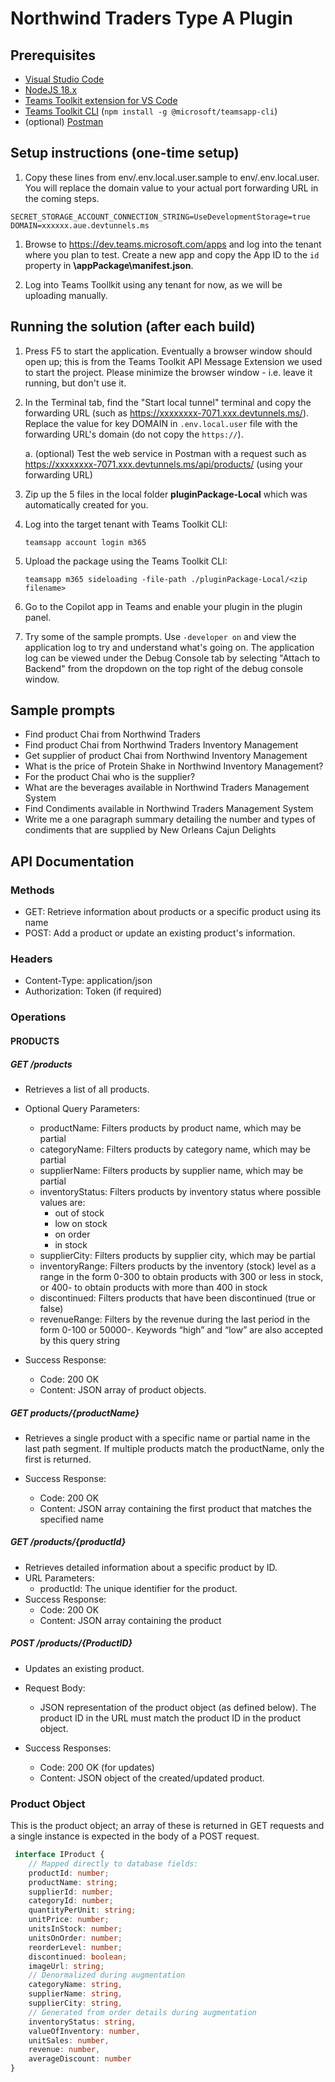 # Northwind Traders Type A Plugin

## Prerequisites

  * [Visual Studio Code](https://code.visualstudio.com/Download)
  * [NodeJS 18.x](https://nodejs.org/en/download)
  * [Teams Toolkit extension for VS Code](https://marketplace.visualstudio.com/items?itemName=TeamsDevApp.ms-teams-vscode-extension)
  * [Teams Toolkit CLI](https://learn.microsoft.com/en-us/microsoftteams/platform/toolkit/teams-toolkit-cli?pivots=version-three) (`npm install -g @microsoft/teamsapp-cli`)
  * (optional) [Postman](https://www.postman.com/downloads/)

## Setup instructions (one-time setup)


1. Copy these lines from env/.env.local.user.sample to env/.env.local.user. You will replace the domain value to your actual port forwarding URL in the coming steps.

~~~text
SECRET_STORAGE_ACCOUNT_CONNECTION_STRING=UseDevelopmentStorage=true
DOMAIN=xxxxxx.aue.devtunnels.ms
~~~

1. Browse to https://dev.teams.microsoft.com/apps and log into the tenant where you plan to test. Create a new app and copy the App ID to the `id` property in **\appPackage\manifest.json**.

1. Log into Teams Toollkit using any tenant for now, as we will be uploading manually.

## Running the solution (after each build)

1. Press F5 to start the application. Eventually a browser window should open up; this is from the Teams Toolkit API Message Extension we used to start the project. Please minimize the browser window - i.e. leave it running, but don't use it.

1. In the Terminal tab, find the "Start local tunnel" terminal and copy the forwarding URL (such as https://xxxxxxxx-7071.xxx.devtunnels.ms/). Replace the value for key DOMAIN in `.env.local.user` file with the forwarding URL's domain (do not copy the `https://`).

   a. (optional) Test the web service in Postman with a request such as https://xxxxxxxx-7071.xxx.devtunnels.ms/api/products/ (using your forwarding URL)

1. Zip up the 5 files in the local folder  **pluginPackage-Local** which was automatically created for you.

1. Log into the target tenant with Teams Toolkit CLI:

    `teamsapp account login m365`

1. Upload the package using the Teams Toolkit CLI:

   `teamsapp m365 sideloading -file-path ./pluginPackage-Local/<zip filename>`

1. Go to the Copilot app in Teams and enable your plugin in the plugin panel.

1. Try some of the sample prompts. Use `-developer on` and view the application log to try and understand what's going on. The application log can be viewed under the Debug Console tab by selecting "Attach to Backend" from the dropdown on the top right of the debug console window.


## Sample prompts
- Find product Chai from Northwind Traders
- Find product Chai from Northwind Traders Inventory Management
- Get supplier of product Chai from Northwind Inventory Management
- What is the price of Protein Shake in Northwind Inventory Management?
- For the product Chai who is the supplier?
- What are the beverages available in Northwind Traders Management System
- Find Condiments available in Northwind Traders Management System
- Write me a one paragraph summary detailing the number and types of condiments that are supplied by New Orleans Cajun Delights

## API Documentation

### Methods 
- GET: Retrieve information about products or a specific product using its name
- POST: Add a product or update an existing product's information. 

### Headers 
- Content-Type: application/json
- Authorization: Token  (if required) 

### Operations 

#### PRODUCTS

##### GET /products 

- Retrieves a list of all products.
- Optional Query Parameters:

  - productName: Filters products by product name, which may be partial
  - categoryName: Filters products by category name, which may be partial
  - supplierName: Filters products by supplier name, which may be partial
  - inventoryStatus: Filters products by inventory status where possible values are:
    - out of stock
    - low on stock
    - on order
    - in stock
  - supplierCity: Filters products by supplier city, which may be partial
  - inventoryRange: Filters products by the inventory (stock) level as a range in the form 0-300 to obtain products with 300 or less in stock, or 400- to obtain products with more than 400 in stock
  - discontinued: Filters products that have been discontinued (true or false)
  - revenueRange: Filters by the revenue during the last period in the form 0-100 or 50000-. Keywords “high” and “low” are also accepted by this query string

- Success Response:
  - Code: 200 OK
  - Content: JSON array of product objects.

##### GET products/{productName}

- Retrieves a single product with a specific name or partial name in the last path segment. If multiple products match the productName, only the first is returned.

- Success Response:
  - Code: 200 OK
  - Content: JSON array containing the first product that matches the specified name
 
##### GET /products/{productId}
 
- Retrieves detailed information about a specific product by ID.
- URL Parameters:
  - productId: The unique identifier for the product.
- Success Response:
  - Code: 200 OK
  - Content: JSON array containing the product
 
##### POST /products/{ProductID}
 
- Updates an existing product.
- Request Body:

  - JSON representation of the product object (as defined below). The product ID in the URL must match the product ID in the product object.

- Success Responses:
  - Code: 200 OK (for updates)
  - Content: JSON object of the created/updated product.

### Product Object

This is the product object; an array of these is returned in GET requests and a single instance is expected in the body of a POST request.

~~~typescript
 interface IProduct {
    // Mapped directly to database fields:
    productId: number;
    productName: string;
    supplierId: number;
    categoryId: number;
    quantityPerUnit: string;
    unitPrice: number;
    unitsInStock: number;
    unitsOnOrder: number;
    reorderLevel: number;
    discontinued: boolean;
    imageUrl: string;
    // Denormalized during augmentation
    categoryName: string,
    supplierName: string,
    supplierCity: string,
    // Generated from order details during augmentation
    inventoryStatus: string,
    valueOfInventory: number,
    unitSales: number,
    revenue: number,
    averageDiscount: number
}
~~~

<!--

# Overview of Custom Search Results app template

## Build a message extension from a new API with Azure Functions

This app template allows Teams to interact directly with third-party data, apps, and services, enhancing its capabilities and broadening its range of capabilities. It allows Teams to:

- Retrieve real-time information, for example, latest news coverage on a product launch.
- Retrieve knowledge-based information, for example, my team’s design files in Figma.

## Get started with the template

> **Prerequisites**
>
> To run this app template in your local dev machine, you will need:
>
> - [Node.js](https://nodejs.org/), supported versions: 16, 18
> - A [Microsoft 365 account for development](https://docs.microsoft.com/microsoftteams/platform/toolkit/accounts)
> - [Teams Toolkit Visual Studio Code Extension](https://aka.ms/teams-toolkit) version 5.0.0 and higher or [Teams Toolkit CLI](https://aka.ms/teamsfx-cli)

1. First, select the Teams Toolkit icon on the left in the VS Code toolbar.
2. In the Account section, sign in with your [Microsoft 365 account](https://docs.microsoft.com/microsoftteams/platform/toolkit/accounts) if you haven't already.
3. Select `Debug in Teams (Edge)` or `Debug in Teams (Chrome)` from the launch configuration dropdown.
4. When Teams launches in the browser, you can navigate to a chat message and [trigger your search commands from compose message area](https://learn.microsoft.com/microsoftteams/platform/messaging-extensions/what-are-messaging-extensions?tabs=dotnet#search-commands).

## What's included in the template

| Folder       | Contents                                                                                                    |
| ------------ | ----------------------------------------------------------------------------------------------------------- |
| `.vscode`    | VSCode files for debugging                                                                                  |
| `appPackage` | Templates for the Teams application manifest, the API specification and response template for API responses |
| `env`        | Environment files                                                                                           |
| `infra`      | Templates for provisioning Azure resources                                                                  |
| `repair`     | The source code for the repair API                                                                          |

The following files can be customized and demonstrate an example implementation to get you started.

| File                                          | Contents                                                                     |
| --------------------------------------------- | ---------------------------------------------------------------------------- |
| `repair/function.json`                        | A configuration file that defines the function’s trigger and other settings. |
| `repair/index.ts`                             | The main file of a function in Azure Functions.                              |
| `appPackage/apiSpecificationFiles/repair.yml` | A file that describes the structure and behavior of the repair API.          |
| `appPackage/responseTemplates/repair.json`    | A generated Adaptive Card that used to render API response.                  |
| `repairsData.json`                            | The data source for the repair API                                           |

The following are Teams Toolkit specific project files. You can [visit a complete guide on Github](https://github.com/OfficeDev/TeamsFx/wiki/Teams-Toolkit-Visual-Studio-Code-v5-Guide#overview) to understand how Teams Toolkit works.

| File                 | Contents                                                                                                                                  |
| -------------------- | ----------------------------------------------------------------------------------------------------------------------------------------- |
| `teamsapp.yml`       | This is the main Teams Toolkit project file. The project file defines two primary things: Properties and configuration Stage definitions. |
| `teamsapp.local.yml` | This overrides `teamsapp.yml` with actions that enable local execution and debugging.                                                     |

## Addition information and references

- [Extend Teams platform with APIs](https://aka.ms/teamsfx-api-plugin)

-->
